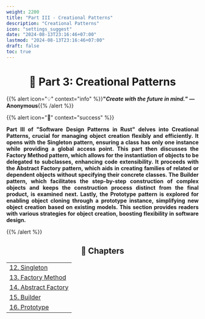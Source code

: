 ```yaml
---
weight: 2200
title: "Part III - Creational Patterns"
description: "Creational Patterns"
icon: "settings_suggest"
date: "2024-08-13T23:16:46+07:00"
lastmod: "2024-08-13T23:16:46+07:00"
draft: false
toc: true
---
```

<center>

# 📘 Part 3: Creational Patterns

</center>

{{% alert icon="💡" context="info" %}}<strong>"<em>Create with the future in mind.</em>" — Anonymous</strong>{{% /alert %}}

{{% alert icon="📘" context="success" %}}

<p style="text-align: justify;">
<strong>Part III of "Software Design Patterns in Rust" delves into Creational Patterns, crucial for managing object creation flexibly and efficiently. It opens with the Singleton pattern, ensuring a class has only one instance while providing a global access point. This part then discusses the Factory Method pattern, which allows for the instantiation of objects to be delegated to subclasses, enhancing code extensibility. It proceeds with the Abstract Factory pattern, which aids in creating families of related or dependent objects without specifying their concrete classes. The Builder pattern, which facilitates the step-by-step construction of complex objects and keeps the construction process distinct from the final product, is examined next. Lastly, the Prototype pattern is explored for enabling object cloning through a prototype instance, simplifying new object creation based on existing models. This section provides readers with various strategies for object creation, boosting flexibility in software design.</strong>
</p>

{{% /alert %}}

<center>

## **🧠 Chapters**

</center>

<div class="container mt-4">
    <div class="row">
        <div class="col-md-12">
            <table class="table table-hover">
                <tbody>
                    <tr>
                        <td><a href="/docs/part-iii/chapter-12/" class="text-decoration-none">12. Singleton</a></td>
                    </tr>
                    <tr>
                        <td><a href="/docs/part-iii/chapter-13/" class="text-decoration-none">13. Factory Method</a></td>
                    </tr>
                    <tr>
                        <td><a href="/docs/part-iii/chapter-14/" class="text-decoration-none">14. Abstract Factory</a></td>
                    </tr>
                    <tr>
                        <td><a href="/docs/part-iii/chapter-15/" class="text-decoration-none">15. Builder</a></td>
                    </tr>
                    <tr>
                        <td><a href="/docs/part-iii/chapter-16/" class="text-decoration-none">16. Prototype</a></td>
                    </tr>
                </tbody>
            </table>
        </div>
    </div>
</div>